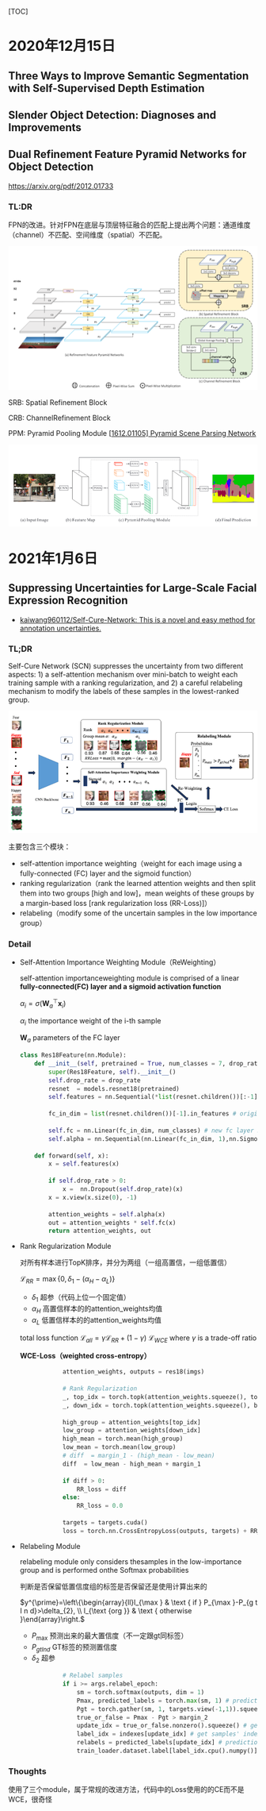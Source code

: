 [TOC]

# 2020年12月15日

## Three Ways to Improve Semantic Segmentation with Self-Supervised Depth Estimation



## Slender Object Detection: Diagnoses and Improvements



## Dual Refinement Feature Pyramid Networks for Object Detection

https://arxiv.org/pdf/2012.01733

### TL:DR

FPN的改进。针对FPN在底层与顶层特征融合的匹配上提出两个问题：通道维度（channel）不匹配、空间维度（spatial）不匹配。

![image-20201204172812866](image/image-20201204172812866.png)



SRB: Spatial Refinement Block

CRB: ChannelRefinement Block

PPM: Pyramid Pooling Module [[1612.01105\] Pyramid Scene Parsing Network](https://arxiv.org/abs/1612.01105)

![image-20201204173012451](image/image-20201204173012451.png)

# 2021年1月6日

## Suppressing Uncertainties for Large-Scale Facial Expression Recognition

* [kaiwang960112/Self-Cure-Network: This is a novel and easy method for annotation uncertainties.](https://github.com/kaiwang960112/Self-Cure-Network)

### TL;DR

Self-Cure Network (SCN) suppresses the uncertainty from two different aspects: 1) a self-attention mechanism over mini-batch to weight each training sample with a ranking regularization, and 2) a careful relabeling mechanism to modify the labels of these samples in the lowest-ranked group.

![image-20210106204017608](image/image-20210106204017608.png)

主要包含三个模块：

* self-attention importance weighting（weight for each image using a fully-connected (FC) layer and the sigmoid function）
* ranking regularization（rank the learned attention weights and then split them into two groups [high and low]，mean weights of these groups by a margin-based loss [rank regularization loss (RR-Loss)]）
* relabeling（modify some of the uncertain samples in the low importance group）

### Detail

* Self-Attention Importance Weighting Module（ReWeighting）

  self-attention importanceweighting module is comprised of a linear **fully-connected(FC) layer and a sigmoid activation function**

  $\alpha_{i}=\sigma\left(\mathbf{W}_{a}^{\top} \mathbf{x}_{i}\right)$

  $\alpha_{i}$ the importance weight of the i-th sample

  $\mathbf{W}_{a}$ parameters of the FC layer

  ```python
  class Res18Feature(nn.Module):
      def __init__(self, pretrained = True, num_classes = 7, drop_rate = 0):
          super(Res18Feature, self).__init__()
          self.drop_rate = drop_rate
          resnet  = models.resnet18(pretrained)
          self.features = nn.Sequential(*list(resnet.children())[:-1]) # after avgpool 512x1
  
          fc_in_dim = list(resnet.children())[-1].in_features # original fc layer's in dimention 512
     
          self.fc = nn.Linear(fc_in_dim, num_classes) # new fc layer 512x7
          self.alpha = nn.Sequential(nn.Linear(fc_in_dim, 1),nn.Sigmoid())
  
      def forward(self, x):
          x = self.features(x)
          
          if self.drop_rate > 0:
              x =  nn.Dropout(self.drop_rate)(x)
          x = x.view(x.size(0), -1)
          
          attention_weights = self.alpha(x)
          out = attention_weights * self.fc(x)
          return attention_weights, out
  ```

* Rank Regularization Module

  对所有样本进行TopK排序，并分为两组（一组高置信，一组低置信）

  $\mathcal{L}_{R R}=\max \left\{0, \delta_{1}-\left(\alpha_{H}-\alpha_{L}\right)\right\}$

  * $\delta_{1}$ 超参（代码上位一个固定值）
  * $\alpha_{H}$ 高置信样本的的attention_weights均值
  * $\alpha_{L}$ 低置信样本的的attention_weights均值

  total loss function   $\mathcal{L}_{a l l}=\gamma \mathcal{L}_{R R}+(1-\gamma)$ $\mathcal{L}_{W C E}$ where $\gamma$ is a trade-off ratio

  **WCE-Loss（weighted cross-entropy）**

  ```python
              attention_weights, outputs = res18(imgs)
              
              # Rank Regularization
              _, top_idx = torch.topk(attention_weights.squeeze(), tops)
              _, down_idx = torch.topk(attention_weights.squeeze(), batch_sz - tops, largest = False)
  
              high_group = attention_weights[top_idx]
              low_group = attention_weights[down_idx]
              high_mean = torch.mean(high_group)
              low_mean = torch.mean(low_group)
              # diff  = margin_1 - (high_mean - low_mean)
              diff  = low_mean - high_mean + margin_1
  
              if diff > 0:
                  RR_loss = diff
              else:
                  RR_loss = 0.0
              
              targets = targets.cuda()
              loss = torch.nn.CrossEntropyLoss(outputs, targets) + RR_loss 
  ```

* Relabeling Module

  relabeling  module  only  considers  thesamples in the low-importance group and is performed onthe Softmax probabilities

  判断是否保留低置信度组的标签是否保留还是使用计算出来的

  $y^{\prime}=\left\{\begin{array}{ll}l_{\max } & \text { if } P_{\max }-P_{g t I n d}>\delta_{2}, \\ l_{\text {org }} & \text { otherwise }\end{array}\right.$

  * $P_{\max }$ 预测出来的最大置信度（不一定跟gt同标签）
  * $P_{g t I n d}$ GT标签的预测置信度
  * $\delta_{2}$ 超参

  

  ```python
              # Relabel samples
              if i >= args.relabel_epoch:
                  sm = torch.softmax(outputs, dim = 1)
                  Pmax, predicted_labels = torch.max(sm, 1) # predictions
                  Pgt = torch.gather(sm, 1, targets.view(-1,1)).squeeze() # retrieve predicted probabilities of targets
                  true_or_false = Pmax - Pgt > margin_2
                  update_idx = true_or_false.nonzero().squeeze() # get samples' index in this mini-batch where (Pmax - Pgt > margin_2)
                  label_idx = indexes[update_idx] # get samples' index in train_loader
                  relabels = predicted_labels[update_idx] # predictions where (Pmax - Pgt > margin_2)
                  train_loader.dataset.label[label_idx.cpu().numpy()] = relabels.cpu().numpy() # relabel samples in train_loader
  ```

### Thoughts

使用了三个module，属于常规的改进方法，代码中的Loss使用的的CE而不是WCE，很奇怪

